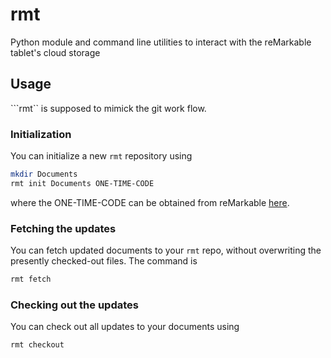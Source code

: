 # rmt

Python module and command line utilities to interact with the reMarkable tablet's cloud storage

## Usage

```rmt`` is supposed to mimick the git work flow. 

### Initialization

You can initialize a new ```rmt``` repository using
``` BASH
mkdir Documents
rmt init Documents ONE-TIME-CODE
```
where the ONE-TIME-CODE can be obtained from reMarkable [here](https://my.remarkable.com/generator-device).

### Fetching the updates

You can fetch updated documents to your ```rmt``` repo, without overwriting the presently checked-out
files. The command is
``` BASH
rmt fetch
```

### Checking out the updates

You can check out all updates to your documents using
``` BASH
rmt checkout
```
